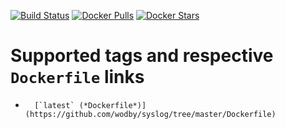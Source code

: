 [![Build Status](https://travis-ci.org/wodby/syslog.svg?branch=master)](https://travis-ci.org/wodby/syslog)
[![Docker Pulls](https://img.shields.io/docker/pulls/wodby/syslog.svg)](https://hub.docker.com/r/wodby/syslog)
[![Docker Stars](https://img.shields.io/docker/stars/wodby/syslog.svg)](https://hub.docker.com/r/wodby/syslog)

# Supported tags and respective `Dockerfile` links

-       [`latest` (*Dockerfile*)](https://github.com/wodby/syslog/tree/master/Dockerfile)
